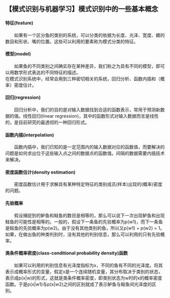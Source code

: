 ## 【模式识别与机器学习】模式识别中的一些基本概念  
#### 特征(feature)  
&emsp;&emsp;如果有一个区分鱼的类别的系统，可以分类的依据为长度、光泽、宽度、鳍的数目和形状、嘴的位置。这些可以利用的要素称为模式分类的特征。  

#### 模型(model)  
&emsp;&emsp;如果鱼的不同类别之间确实存在某种差异，我们称之为具有不同的模型，即可以用数学形式表达的不同特征的描述。  
在模式识别系统中，经常会用到三种密切相关的系统，回归分析、函数内插和（概率）密度估计。    

#### 回归(regression)  
&emsp;&emsp;回归分析中，我们的目的是对输入数据找到合适的函数表示，常用于预测新数据的值。线性回归(linear regression)，其中的函数形式对输入数据而言是线性的，是目前研究的最透彻的一种回归形式。   

#### 函数内插(interpolation)  
&emsp;&emsp;函数内插中，我们已知的是一定范围内的输入数据对应的函数值，而要解决的问题是如何求出位于这些输入点之间的数据点的函数值。间隔的数据需要内插技术来解决。    

#### 密度函数估计(density estimation)
&emsp;&emsp;密度函数估计用于求解具有某种特定特征的类别成员(样本)出现的(概率)密度的问题。    

#### 先验概率  
&emsp;&emsp;假设捕捉到的鲈鱼和鲑鱼的数目是相等的，那么可以说下一次出现鲈鱼和出现鲑鱼的可能性是相等的。一般的，假设下一条鱼的先验概率为p(w1)，而下一条鱼是鲑鱼的先验概率为p(w2)。由于没有其他类别的鱼，所以又p(w1) + p(w2) = 1。如果，在做出鱼的种类判别时，没有其他的判别信息，那么可以利用的只有先验概率。    

#### 类条件概率密度(class-conditional probability density)函数  
&emsp;&emsp;如果可以利用的判别信息有光泽度指标为x，不同的鱼有不同的光泽度。将其表示成概率形式的变量，假定x是一个连续随机变量，其分布取决于类别的状态，表示成p(x|w)的形式，这就是类条件概率密度，即类别状态为w时的x的概率密度函数。于是p(x|w1)与p(x|w2)之间的区别就成了表示鲈鱼与鲑鱼间光泽度的区别。  